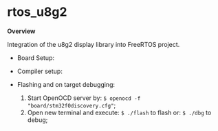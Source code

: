 # rtos_u8g2

**Overview**

Integration of the u8g2 display library into FreeRTOS project.

- Board Setup:

- Compiler setup:

- Flashing and on target debugging:
  1. Start OpenOCD server by: ```$ openocd -f "board/stm32f0discovery.cfg"```;
  2. Open new terminal and execute: ```$ ./flash``` to flash or: ```$ ./dbg``` to debug;
